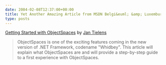 ```yaml
---
date: 2004-02-08T12:37:00+00:00
title: Yet Another Amazing Article from MSDN Belgi&euml; &amp; Luxemburg
type: posts
---
```

[Getting Started with ObjectSpaces](http://www.microsoft.com/belux/nl/msdn/community/columns/jtielens/objectspaces.mspx) by [Jan Tielens](http://weblogs.asp.net/jan)

> ObjectSpaces is one of the exciting features coming in the new version of .NET Framework, codename "Whidbey". This article will explain what ObjectSpaces are and will provide a step-by-step guide to a first experience with ObjectSpaces.
